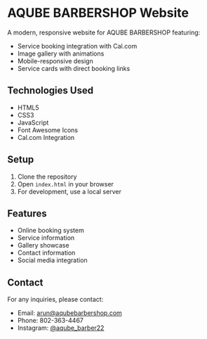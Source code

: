 # AQUBE BARBERSHOP Website

A modern, responsive website for AQUBE BARBERSHOP featuring:
- Service booking integration with Cal.com
- Image gallery with animations
- Mobile-responsive design
- Service cards with direct booking links

## Technologies Used
- HTML5
- CSS3
- JavaScript
- Font Awesome Icons
- Cal.com Integration

## Setup
1. Clone the repository
2. Open `index.html` in your browser
3. For development, use a local server

## Features
- Online booking system
- Service information
- Gallery showcase
- Contact information
- Social media integration

## Contact
For any inquiries, please contact:
- Email: arun@aqubebarbershop.com
- Phone: 802-363-4467
- Instagram: [@aqube_barber22](https://www.instagram.com/aqube_barber22) 